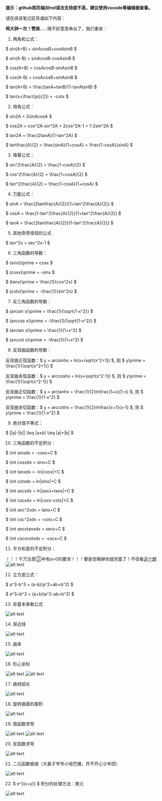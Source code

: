 **提示：github网页端对md语法支持度不高，建议使用vscode等编辑器查看。**

请在阅读笔记前背诵如下内容：

**鸣大钟一次！赞美**……哦不好意思串台了，我们重来：

1. 两角和公式：

$ sin(A+B) = sinAcosB+cosAsinB $

$ sin(A-B) = sinAcosB-cosAsinB $

$ cos(A+B) = cosAcosB-sinAsinB $

$ cos(A-B) = cosAcosB+sinAsinB $

$ tan(A+B) = \frac{tanA+tanB}{1-tanAtanB} $

$ tan(x+\frac{\pi}{2}) = -cotx $

2. 倍角公式：

$ sin2A = 2sinAcosA $

$ cos2A = cos^2A-sin^2A = 2cos^2A-1 = 1-2sin^2A $

$ tan2A = \frac{2tanA}{1-tan^2A} $

$ tan\frac{A}{2} = \frac{sinA}{1+cosA} = \frac{1-cosA}{sinA} $

3. 降幂公式：

$ sin^2\frac{A}{2} = \frac{1-cosA}{2} $

$ cos^2\frac{A}{2} = \frac{1+cosA}{2} $

$ tan^2\frac{A}{2} = \frac{1-cosA}{1+cosA} $

4. 万能公式：

$ sinA = \frac{2tan\frac{A}{2}}{1+tan^2\frac{A}{2}} $

$ cosA = \frac{1-tan^2\frac{A}{2}}{1+tan^2\frac{A}{2}} $

$ tanA = \frac{2tan\frac{A}{2}}{1-tan^2\frac{A}{2}} $

5. 其他奇奇怪怪的公式

$ tan^2x = sec^2x-1 $

6. 三角函数的导数：

$ (sinx)\prime = cosx $

$ (cosx)\prime = -sinx $

$ (tanx)\prime = \frac{1}{cos^2x} $

$ (cotx)\prime = -\frac{1}{sin^2x} $

7. 反三角函数的导数：

$ (arcsin x)\prime = \frac{1}{\sqrt{1-x^2}} $

$ (arccos x)\prime = -\frac{1}{\sqrt{1-x^2}} $

$ (arctan x)\prime = \frac{1}{1+x^2} $

$ (arccot x)\prime = -\frac{1}{1+x^2} $

8. 反双曲函数的导数：

反双曲正弦函数：$ y = arcsinhx = ln(x+\sqrt{x^2+1}) $, 则 $ y\prime = \frac{1}{\sqrt{x^2+1}} $

反双曲余弦函数：$ y = arccoshx = ln(x+\sqrt{x^2-1}) $, 则 $ y\prime = \frac{1}{\sqrt{x^2-1}} $

反双曲正切函数：$ y = arctanhx = \frac{1}{2}ln\frac{1+x}{1-x} $, 则 $ y\prime = \frac{1}{1-x^2} $

反双曲余切函数：$ y = arccothx = \frac{1}{2}ln\frac{x+1}{x-1} $, 则 $ y\prime = \frac{1}{1-x^2} $

9. 绝对值不等式：

$ ||a|-|b|| \leq |a±b| \leq |a|+|b| $

10. 三角函数的不定积分：

$ \int sinxdx = -cosx+C $

$ \int cosxdx = sinx+C $

$ \int tanxdx = -ln|cosx|+C $

$ \int cotxdx = ln|sinx|+C $

$ \int secxdx = ln|secx+tanx|+C $

$ \int cscxdx = ln|cscx-cotx|+C $

$ \int sec^2xdx = tanx+C $

$ \int csc^2xdx = -cotx+C $

$ \int secxtanxdx = secx+C $

$ \int cscxcotxdx = -cscx+C $

11. 平方和差的不定积分：

！！！千万注意②中有a>0的要求！！！要是忽略掉你就完蛋了！不信看[这个题](1000题精选.md/#--fracdxsqrta2-x2--arcsinx-a0-)
![alt text](images/image-26.png)

12.  立方差公式：

$ a^3-b^3 = (a-b)(a^2+ab+b^2) $

$ a^3+b^3 = (a+b)(a^2-ab+b^2) $

13. 非基本泰勒公式

![alt text](images/image-167.png)

14. 渐近线

![alt text](images/image-213.png)

15. 曲率

![alt text](images/image-214.png)

16. 形心坐标

![alt text](images/image-233.png)
![alt text](images/image-234.png)

17. 曲线弧长

![alt text](images/image-235.png)

18.  旋转曲面的面积

![alt text](images/image-240.png)

19. 隐函数求导

![alt text](images/image-246.png)
![alt text](images/image-247.png)

20. 反函数求导

![alt text](images/image-323.png)

21. 二元函数极值（大鼻子爷爷小哑巴猪，开不开心少年团）

![alt text](images/image-252.png)

22. $ e^{(x+y)} $ 积分的处理方法：换元

![alt text](images/image-261.png)